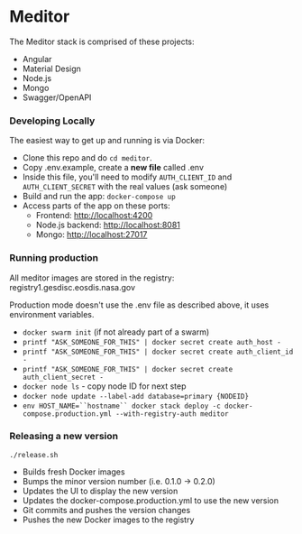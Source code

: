 # Meditor

The Meditor stack is comprised of these projects:

* Angular
* Material Design
* Node.js
* Mongo
* Swagger/OpenAPI

### Developing Locally

The easiest way to get up and running is via Docker:

* Clone this repo and do `cd meditor`.
* Copy .env.example, create a **new file** called .env
* Inside this file, you'll need to modify `AUTH_CLIENT_ID` and `AUTH_CLIENT_SECRET` with the real values (ask someone)
* Build and run the app: `docker-compose up`
* Access parts of the app on these ports:
    * Frontend: [http://localhost:4200](http://localhost:4200)
    * Node.js backend: [http://localhost:8081](http://localhost:8081)
    * Mongo: [http://localhost:27017](http://localhost:27017)

### Running production

All meditor images are stored in the registry: registry1.gesdisc.eosdis.nasa.gov

Production mode doesn't use the .env file as described above, it uses environment variables.

* `docker swarm init` (if not already part of a swarm)
* `printf "ASK_SOMEONE_FOR_THIS" | docker secret create auth_host -`
* `printf "ASK_SOMEONE_FOR_THIS" | docker secret create auth_client_id -`
* `printf "ASK_SOMEONE_FOR_THIS" | docker secret create auth_client_secret -`
* `docker node ls` - copy node ID for next step
* `docker node update --label-add database=primary {NODEID}`
* `env HOST_NAME=``hostname`` docker stack deploy -c docker-compose.production.yml --with-registry-auth meditor`

### Releasing a new version

`./release.sh`

* Builds fresh Docker images
* Bumps the minor version number (i.e. 0.1.0 -> 0.2.0)
* Updates the UI to display the new version
* Updates the docker-compose.production.yml to use the new version
* Git commits and pushes the version changes
* Pushes the new Docker images to the registry
